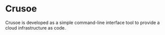 # Crusoe

Crusoe is developed as a simple command-line interface tool to provide a cloud infrastructure as code.